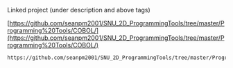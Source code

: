 
Linked project (under description and above tags)

[https://github.com/seanpm2001/SNU_2D_ProgrammingTools/tree/master/Programming%20Tools/COBOL/](https://github.com/seanpm2001/SNU_2D_ProgrammingTools/tree/master/Programming%20Tools/COBOL/)

```
https://github.com/seanpm2001/SNU_2D_ProgrammingTools/tree/master/Programming%20Tools/COBOL/
```
